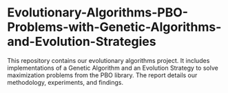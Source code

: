 # Evolutionary-Algorithms-PBO-Problems-with-Genetic-Algorithms-and-Evolution-Strategies
This repository contains our evolutionary algorithms project. It includes implementations of a Genetic Algorithm and an Evolution Strategy to solve maximization problems from the PBO library. The report details our methodology, experiments, and findings.

